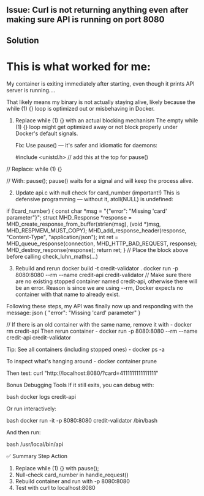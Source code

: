 ## Issue: Curl is not returning anything even after making sure API is running on port 8080

## Solution
# This is what worked for me:
My container is exiting immediately after starting, even though it prints API server is running....

That likely means my binary is not actually staying alive, likely because the while (1) {} loop is optimized out or misbehaving in Docker.

1. Replace while (1) {} with an actual blocking mechanism
    The empty while (1) {} loop might get optimized away or not block properly under Docker's default signals.

    Fix: Use pause() — it's safer and idiomatic for daemons:

    #include <unistd.h>  // add this at the top for pause()

// Replace:
while (1) {}

// With:
pause();
pause() waits for a signal and will keep the process alive.

2. Update api.c with null check for card_number (important!)
This is defensive programming — without it, atoll(NULL) is undefined:

if (!card_number) {
    const char *msg = "{\"error\": \"Missing 'card' parameter\"}";
    struct MHD_Response *response = MHD_create_response_from_buffer(strlen(msg), (void *)msg, MHD_RESPMEM_MUST_COPY);
    MHD_add_response_header(response, "Content-Type", "application/json");
    int ret = MHD_queue_response(connection, MHD_HTTP_BAD_REQUEST, response);
    MHD_destroy_response(response);
    return ret;
}
// Place the block above before calling check_luhn_maths(...)

3. Rebuild and rerun
    docker build -t credit-validator .
    docker run -p 8080:8080 --rm --name credit-api credit-validator 
    // Make sure there are no existing stopped container named credit-api, otherwise there will be an error. Reason is since we are using --rm, Docker expects no container with that name to already exist.

Following these steps, my API was finally now up and responding with the message:
    json
    { "error": "Missing 'card' parameter" }
    
// If there is an old container with the same name, remove it with -
    docker rm credit-api
    Then rerun container -
    docker run -p 8080:8080 --rm --name credit-api credit-validator

Tip: See all containers (including stopped ones) -
    docker ps -a

To inspect what's hanging around -
    docker container prune


Then test:
    curl "http://localhost:8080/?card=4111111111111111"

Bonus Debugging Tools
If it still exits, you can debug with:

bash
docker logs credit-api

Or run interactively:

bash
docker run -it -p 8080:8080 credit-validator /bin/bash

And then run:

bash
/usr/local/bin/api

✅ Summary
Step	Action
1.	Replace while (1) {} with pause();
2.	Null-check card_number in handle_request()
3.	Rebuild container and run with -p 8080:8080
4.	Test with curl to localhost:8080